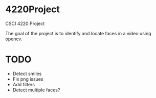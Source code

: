 # 4220Project

CSCI 4220 Project

The goal of the project is to identify and locate faces in a video using opencv.

# TODO
- Detect smiles
- Fix png issues
- Add filters
- Detect multiple faces?
